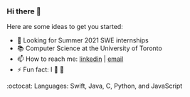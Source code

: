 ### Hi there 👋

Here are some ideas to get you started:

- 🔨 Looking for Summer 2021 SWE internships
- 📚 Computer Science at the University of Toronto
- 📫 How to reach me: [linkedin](www.linkedin.com/in/chan-collin) | [email](chancollin5101@gmail.com) 
- ⚡ Fun fact: I :green_heart: :dog:

:octocat: Languages: Swift, Java, C, Python, and JavaScript
